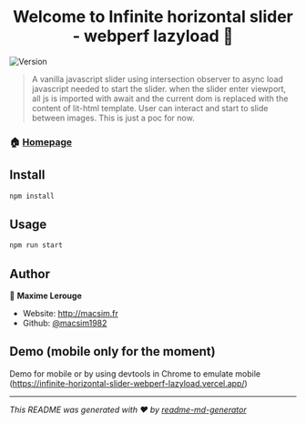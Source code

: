 <h1 align="center">Welcome to Infinite horizontal slider - webperf lazyload 👋</h1>
<p>
  <img alt="Version" src="https://img.shields.io/badge/version-0.0.1-blue.svg?cacheSeconds=2592000" />
</p>

> A vanilla javascript slider using intersection observer to async load javascript needed to start the slider. when the slider enter viewport, all js is imported with await and the current dom is replaced with the content of lit-html template. User can interact and start to slide between images. This is just a poc for now.

### 🏠 [Homepage](index.html)

## Install

```sh
npm install
```

## Usage

```sh
npm run start
```

## Author

👤 **Maxime Lerouge**

* Website: http://macsim.fr
* Github: [@macsim1982](https://github.com/macsim1982)

## Demo (mobile only for the moment)
Demo for mobile or by using devtools in Chrome to emulate mobile (https://infinite-horizontal-slider-webperf-lazyload.vercel.app/)

***
_This README was generated with ❤️ by [readme-md-generator](https://github.com/kefranabg/readme-md-generator)_

